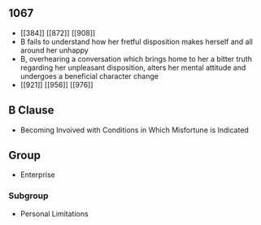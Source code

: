 ## 1067
- [[384]] [[872]] [[908]] 
- B fails to understand how her fretful disposition makes herself and all around her unhappy
- B, overhearing a conversation which brings home to her a bitter truth regarding her unpleasant disposition, alters her mental attitude and undergoes a beneficial character change
- [[921]] [[956]] [[976]] 

## B Clause
- Becoming Invoived with Conditions in Which Misfortune is Indicated

## Group
- Enterprise

### Subgroup
- Personal Limitations

